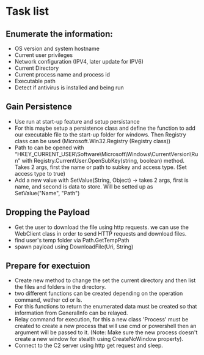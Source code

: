 # Task list

## Enumerate the information:
- OS version and system hostname
- Current user privileges
- Network configuration (IPV4, later update for IPV6)
- Current Directory
- Current process name and process id
- Executable path
- Detect if antivirus is installed and being run

## Gain Persistence
- Use run at start-up feature and setup persistance
- For this maybe setup a persistence class and define the function to add our executable file to the start-up folder for windows. Then Registry class can be used (Microsoft.Win32.Registry (Registry class))
- Path to can be opened with “HKEY_CURRENT_USER\Software\Microsoft\Windows\CurrentVersion\Run” with Registry.CurrentUser.OpenSubKey(string, boolean) method. Takes 2 args, first the name or path to subkey and access type. (Set access type to true)
- Add a new value with SetValue(String, Object) -> takes 2 args, first is name, and second is data to store. Will be setted up as SetValue("Name", "Path")

## Dropping the Payload
- Get the user to download the file using http requests.
we can use the WebClient class in order to send HTTP requests and download files. 
- find user's temp folder via Path.GetTempPath
- spawn payload using DownloadFile(Uri, String)

## Prepare for exectuion
- Create new method to change the set the current directory and then list the files and folders in the directory.
- two different functions can be created depending on the operation command, wether cd or ls.
- For this functions to return the enumerated data must be created so that information from GeneralInfo can be relayed.
- Relay command for execution, for this a new class 'Process' must be created to create a new process that will use cmd or powershell then an argument will be passed to it. (Note: Make sure the new process doesn't create a new window for stealth using CreateNoWindow property).
- Connect to the C2 server using http get request and sleep. 